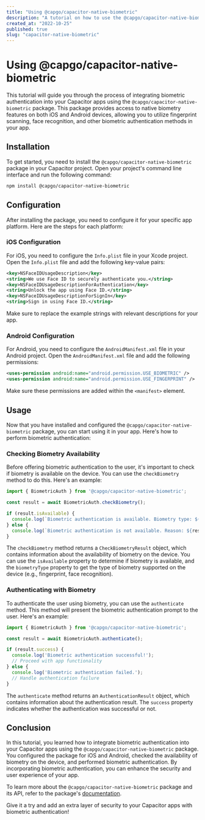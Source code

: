 ```yaml
---
title: "Using @capgo/capacitor-native-biometric"
description: "A tutorial on how to use the @capgo/capacitor-native-biometric package for biometric authentication in Capacitor apps."
created_at: "2022-10-25"
published: true
slug: "capacitor-native-biometric"
---
```


# Using @capgo/capacitor-native-biometric

This tutorial will guide you through the process of integrating biometric authentication into your Capacitor apps using the `@capgo/capacitor-native-biometric` package. This package provides access to native biometry features on both iOS and Android devices, allowing you to utilize fingerprint scanning, face recognition, and other biometric authentication methods in your app.

## Installation

To get started, you need to install the `@capgo/capacitor-native-biometric` package in your Capacitor project. Open your project's command line interface and run the following command:

```bash
npm install @capgo/capacitor-native-biometric
```

## Configuration

After installing the package, you need to configure it for your specific app platform. Here are the steps for each platform:

### iOS Configuration

For iOS, you need to configure the `Info.plist` file in your Xcode project. Open the `Info.plist` file and add the following key-value pairs:

```xml
<key>NSFaceIDUsageDescription</key>
<string>We use Face ID to securely authenticate you.</string>
<key>NSFaceIDUsageDescriptionForAuthentication</key>
<string>Unlock the app using Face ID.</string>
<key>NSFaceIDUsageDescriptionForSignIn</key>
<string>Sign in using Face ID.</string>
```

Make sure to replace the example strings with relevant descriptions for your app.

### Android Configuration

For Android, you need to configure the `AndroidManifest.xml` file in your Android project. Open the `AndroidManifest.xml` file and add the following permissions:

```xml
<uses-permission android:name="android.permission.USE_BIOMETRIC" />
<uses-permission android:name="android.permission.USE_FINGERPRINT" />
```

Make sure these permissions are added within the `<manifest>` element.

## Usage

Now that you have installed and configured the `@capgo/capacitor-native-biometric` package, you can start using it in your app. Here's how to perform biometric authentication:

### Checking Biometry Availability

Before offering biometric authentication to the user, it's important to check if biometry is available on the device. You can use the `checkBiometry` method to do this. Here's an example:

```javascript
import { BiometricAuth } from '@capgo/capacitor-native-biometric';

const result = await BiometricAuth.checkBiometry();

if (result.isAvailable) {
  console.log(`Biometric authentication is available. Biometry type: ${result.biometryType}`);
} else {
  console.log(`Biometric authentication is not available. Reason: ${result.reason}`);
}
```

The `checkBiometry` method returns a `CheckBiometryResult` object, which contains information about the availability of biometry on the device. You can use the `isAvailable` property to determine if biometry is available, and the `biometryType` property to get the type of biometry supported on the device (e.g., fingerprint, face recognition).

### Authenticating with Biometry

To authenticate the user using biometry, you can use the `authenticate` method. This method will present the biometric authentication prompt to the user. Here's an example:

```javascript
import { BiometricAuth } from '@capgo/capacitor-native-biometric';

const result = await BiometricAuth.authenticate();

if (result.success) {
  console.log('Biometric authentication successful!');
  // Proceed with app functionality
} else {
  console.log('Biometric authentication failed.');
  // Handle authentication failure
}
```

The `authenticate` method returns an `AuthenticationResult` object, which contains information about the authentication result. The `success` property indicates whether the authentication was successful or not.

## Conclusion

In this tutorial, you learned how to integrate biometric authentication into your Capacitor apps using the `@capgo/capacitor-native-biometric` package. You configured the package for iOS and Android, checked the availability of biometry on the device, and performed biometric authentication. By incorporating biometric authentication, you can enhance the security and user experience of your app.

To learn more about the `@capgo/capacitor-native-biometric` package and its API, refer to the package's [documentation](https://github.com/capgo/capacitor-native-biometric).

Give it a try and add an extra layer of security to your Capacitor apps with biometric authentication!

